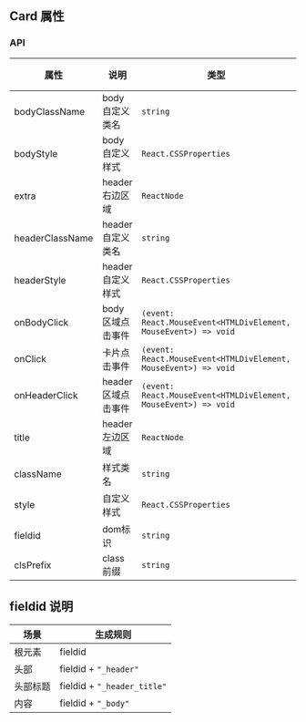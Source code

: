 

## Card 属性

### API

| 属性 | 说明 | 类型 | 默认值 |
| --- | --- | --- | --- |
| bodyClassName | body 自定义类名 | `string` | - |
| bodyStyle | body 自定义样式 | `React.CSSProperties` | - |
| extra | header 右边区域 | `ReactNode` | - |
| headerClassName | header 自定义类名 | `string` | - |
| headerStyle | header 自定义样式 | `React.CSSProperties` | - |
| onBodyClick | body 区域点击事件 | `(event: React.MouseEvent<HTMLDivElement, MouseEvent>) => void` | - |
| onClick | 卡片点击事件 | `(event: React.MouseEvent<HTMLDivElement, MouseEvent>) => void` | - |
| onHeaderClick | header 区域点击事件 | `(event: React.MouseEvent<HTMLDivElement, MouseEvent>) => void` | - |
| title | header 左边区域 | `ReactNode` | - |
| className | 样式类名 | `string` | - |
| style | 自定义样式 | `React.CSSProperties` | - |
| fieldid | dom标识 | `string` | - |
| clsPrefix | class前缀 | `string` | `'mui'` |


## fieldid 说明

| 场景             | 生成规则          |
| --------------- | ---------------- |
| 根元素           | fieldid          |
| 头部             | fieldid + `"_header"` |
| 头部标题         | fieldid + `"_header_title"` |
| 内容             | fieldid + `"_body"` |
